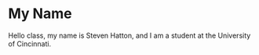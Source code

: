 # My Name
Hello class, my name is Steven Hatton, and I am a student at the University of Cincinnati.